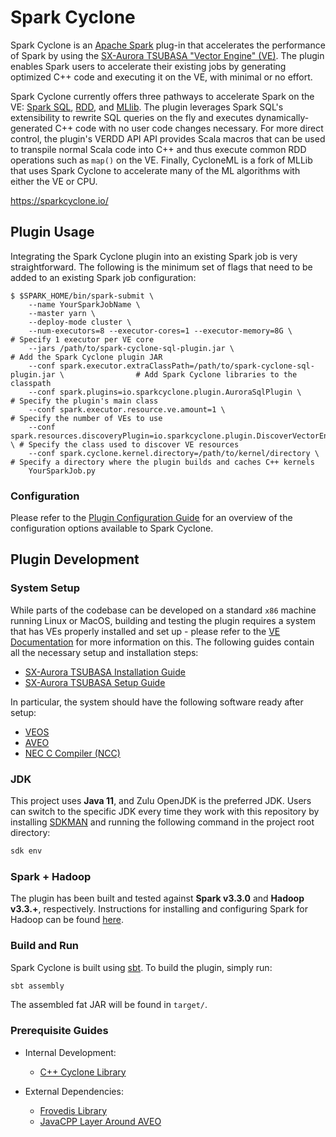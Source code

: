 # Spark Cyclone

Spark Cyclone is an [Apache Spark](https://spark.apache.org/) plug-in that
accelerates the performance of Spark by using the
[SX-Aurora TSUBASA "Vector Engine" (VE)](https://www.nec.com/en/global/solutions/hpc/sx/vector_engine.html).
The plugin enables Spark users to accelerate their existing jobs by generating
optimized C++ code and executing it on the VE, with minimal or no effort.

Spark Cyclone currently offers three pathways to accelerate Spark on the VE:
[Spark SQL](https://spark.apache.org/sql/),
[RDD](https://spark.apache.org/docs/latest/rdd-programming-guide.html), and
[MLlib](https://spark.apache.org/mllib/).  The plugin leverages Spark SQL's
extensibility to rewrite SQL queries on the fly and executes dynamically-generated
C++ code with no user code changes necessary.  For more direct control, the
plugin's VERDD API API provides Scala macros that can be used to transpile normal
Scala code into C++ and thus execute common RDD operations such as `map()` on the
VE.  Finally, CycloneML is a fork of MLLib that uses Spark Cyclone to accelerate
many of the ML algorithms with either the VE or CPU.

<https://sparkcyclone.io/>


## Plugin Usage

Integrating the Spark Cyclone plugin into an existing Spark job is very straightforward.
The following is the minimum set of flags that need to be added to an existing
Spark job configuration:

```
$ $SPARK_HOME/bin/spark-submit \
    --name YourSparkJobName \
    --master yarn \
    --deploy-mode cluster \
    --num-executors=8 --executor-cores=1 --executor-memory=8G \                                 # Specify 1 executor per VE core
    --jars /path/to/spark-cyclone-sql-plugin.jar \                                              # Add the Spark Cyclone plugin JAR
    --conf spark.executor.extraClassPath=/path/to/spark-cyclone-sql-plugin.jar \                # Add Spark Cyclone libraries to the classpath
    --conf spark.plugins=io.sparkcyclone.plugin.AuroraSqlPlugin \                               # Specify the plugin's main class
    --conf spark.executor.resource.ve.amount=1 \                                                # Specify the number of VEs to use
    --conf spark.resources.discoveryPlugin=io.sparkcyclone.plugin.DiscoverVectorEnginesPlugin \ # Specify the class used to discover VE resources
    --conf spark.cyclone.kernel.directory=/path/to/kernel/directory \                           # Specify a directory where the plugin builds and caches C++ kernels
    YourSparkJob.py
```

### Configuration

Please refer to the [Plugin Configuration Guide](docs/PluginConfiguration.md)
for an overview of the configuration options available to Spark Cyclone.


## Plugin Development

### System Setup

While parts of the codebase can be developed on a standard `x86` machine running
Linux or MacOS, building and testing the plugin requires a system that has VEs
properly installed and set up - please refer to the
[VE Documentation](https://www.hpc.nec/documents/) for more information on this.
The following guides contain all the necessary setup and installation steps:

* [SX-Aurora TSUBASA Installation Guide](https://www.hpc.nec/documents/guide/pdfs/InstallationGuide_E.pdf)
* [SX-Aurora TSUBASA Setup Guide](https://www.hpc.nec/documents/guide/pdfs/SetupGuide_E.pdf)

In particular, the system should have the following software ready after setup:

* [VEOS](https://github.com/veos-sxarr-NEC/veos)
* [AVEO](https://sxauroratsubasa.sakura.ne.jp/documents/veos/en/aveo/index.html)
* [NEC C Compiler (NCC)](https://www.nec.com/en/global/solutions/hpc/sx/tools.html)

### JDK

This project uses **Java 11**, and Zulu OpenJDK is the preferred JDK.  Users can
switch to the specific JDK every time they work with this repository by installing
[SDKMAN](https://sdkman.io/usage) and running the following command in the project
root directory:

```sh
sdk env
```

### Spark + Hadoop

The plugin has been built and tested against **Spark v3.3.0** and **Hadoop v3.3.+**,
respectively.  Instructions for installing and configuring Spark for Hadoop can
be found [here](https://www.linode.com/docs/guides/install-configure-run-spark-on-top-of-hadoop-yarn-cluster/).

### Build and Run

Spark Cyclone is built using [sbt](https://www.scala-sbt.org/).  To build the
plugin, simply run:

```sh
sbt assembly
```

The assembled fat JAR will be found in `target/`.

### Prerequisite Guides

* Internal Development:
  * [C++ Cyclone Library](src/main/resources/io/sparkcyclone/cpp/README.md)

* External Dependencies:
  * [Frovedis Library](https://github.com/frovedis/frovedis)
  * [JavaCPP Layer Around AVEO](https://github.com/bytedeco/javacpp-presets/tree/aurora/veoffload)
